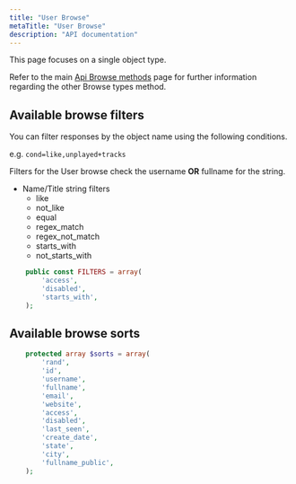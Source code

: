 ```yaml
---
title: "User Browse"
metaTitle: "User Browse"
description: "API documentation"
---
```


This page focuses on a single object type.

Refer to the main [Api Browse methods](https://ampache.org/api/api-browse) page for further information regarding the other Browse types method.

## Available browse filters

You can filter responses by the object name using the following conditions.

e.g. `cond=like,unplayed+tracks`

Filters for the User browse check the username **OR** fullname for the string.

* Name/Title string filters
  * like
  * not_like
  * equal
  * regex_match
  * regex_not_match
  * starts_with
  * not_starts_with

```PHP
    public const FILTERS = array(
        'access',
        'disabled',
        'starts_with',
    );
```

## Available browse sorts

```PHP
    protected array $sorts = array(
        'rand',
        'id',
        'username',
        'fullname',
        'email',
        'website',
        'access',
        'disabled',
        'last_seen',
        'create_date',
        'state',
        'city',
        'fullname_public',
    );
```
